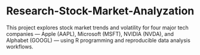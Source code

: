 # Research-Stock-Market-Analyzation
This project explores stock market trends and volatility for four major tech companies — Apple (AAPL), Microsoft (MSFT), NVIDIA (NVDA), and Alphabet (GOOGL) — using R programming and reproducible data analysis workflows.

